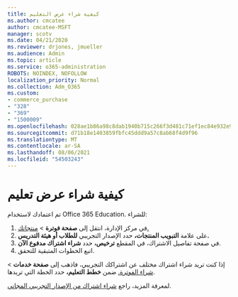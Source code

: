 ```yaml
---
title: كيفية شراء عرض التعليم
ms.author: cmcatee
author: cmcatee-MSFT
manager: scotv
ms.date: 04/21/2020
ms.reviewer: drjones, jmueller
ms.audience: Admin
ms.topic: article
ms.service: o365-administration
ROBOTS: NOINDEX, NOFOLLOW
localization_priority: Normal
ms.collection: Adm_O365
ms.custom:
- commerce_purchase
- "328"
- "369"
- "1500009"
ms.openlocfilehash: 028ae1b86a98c8dab1940b715c266f3d481c71ef1ec84e932e9c74817bccdef5
ms.sourcegitcommit: d71b18e1403859fbfc45ddd9a57c8ab68f4d9f96
ms.translationtype: MT
ms.contentlocale: ar-SA
ms.lasthandoff: 08/06/2021
ms.locfileid: "54503243"
---
```

# <a name="how-to-purchase-an-education-offer"></a>كيفية شراء عرض تعليم

تم اعتمادك لاستخدام Office 365 Education. للشراء:
  
1. في مركز الإدارة، انتقل إلى **صفحة فوترة** \> [منتجاتك.](https://go.microsoft.com/fwlink/p/?linkid=842054)
2. على علامة **التبويب المنتجات،** حدد الإصدار التجريبي **للطلاب أو هيئة التدريس.**
3. في صفحة تفاصيل الاشتراك، في المقطع **ترخيص،** حدد **شراء اشتراك مدفوع الآن**.
4. اتبع الخطوات المتبقية للتحقق.

إذا كنت تريد شراء اشتراك مختلف عن اشتراكك التجريبي، فاذهب إلى **صفحة خدمات** \> [شراء الفوترة.](https://go.microsoft.com/fwlink/p/?linkid=868433) ضمن **خطط التعليم،** حدد الخطة التي تريدها.

لمعرفة المزيد، راجع [شراء اشتراك من الإصدار التجريبي المجاني](/microsoft-365/commerce/try-or-buy-microsoft-365#buy-a-subscription-from-your-free-trial).